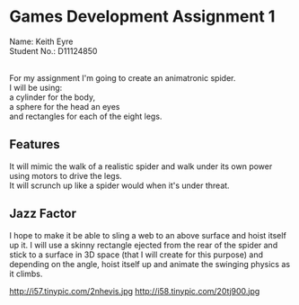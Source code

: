 <h1>Games Development Assignment 1</h1>

Name: Keith Eyre<br>
Student No.: D11124850<br><br>

For my assignment I'm going to create an animatronic <bold>spider</bold>.<br>
I will be using:<br>
a cylinder for the body,<br>
a sphere for the head an eyes<br>
and rectangles for each of the eight legs.<br>

<h2>Features</h2>
It will mimic the walk of a realistic spider and walk under its own power using motors to drive the legs.<br>
It will scrunch up like a spider would when it's under threat.<br>

<h2>Jazz Factor</h2>
I hope to make it be able to sling a web to an above surface and hoist itself up it. I will use a skinny rectangle ejected from the rear of the spider and stick to a surface in 3D space (that I will create for this purpose) and depending on the angle, hoist itself up and animate the swinging physics as it climbs.

http://i57.tinypic.com/2nhevis.jpg
http://i58.tinypic.com/20tj900.jpg

